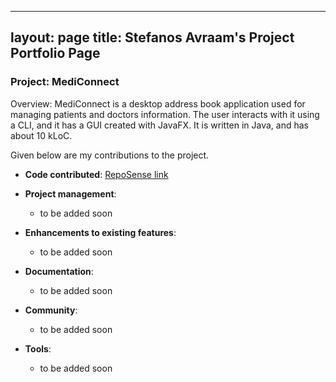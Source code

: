 ---
layout: page
title: Stefanos Avraam's Project Portfolio Page
 ---

### Project: MediConnect

Overview:
MediConnect is a desktop address book application used for managing patients and doctors information.
The user interacts with it using a CLI, and it has a GUI created with JavaFX.
It is written in Java, and has about 10 kLoC.

Given below are my contributions to the project.

* **Code contributed**: [RepoSense link](https://nus-cs2103-ay2223s2.github.io/tp-dashboard/?search=stefanosav&breakdown=true&sort=groupTitle&sortWithin=title&since=2023-02-17&timeframe=commit&mergegroup=&groupSelect=groupByRepos&checkedFileTypes=docs~functional-code~test-code~other)

* **Project management**:
    * to be added soon

* **Enhancements to existing features**:
    * to be added soon

* **Documentation**:
    * to be added soon

* **Community**:
    * to be added soon

* **Tools**:
    * to be added soon
